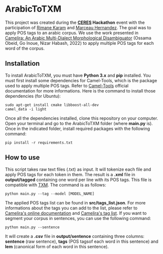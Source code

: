 # ArabicToTXM

This project was created during the **[CERES](https://ceres.sorbonne-universite.fr/) Hackathon** event with the participation of [Rimane Karam](https://www.orient-mediterranee.com/member/7215/) and [Marceau Hernandez](https://ceres.sorbonne-universite.fr/1c808d15-d54d-47cd-b831-7f5550f13483). The goal was to apply POS tags to an arabic corpus. We use the work presented in [Camelira: An Arabic Multi-Dialect Morphological Disambiguator](https://aclanthology.org/2022.emnlp-demos.32/) (Ossama Obeid, Go Inoue, Nizar Habash, 2022) to apply multiple POS tags for each word of the corpus. 

## Installation

To install ArabicToTXM, you must have  **Python 3.x** and  **pip** installed. You must first install some dependencies for Camel-Tools, which is the package used to apply multiple POS tags. Refer to [Camel-Tools](https://github.com/CAMeL-Lab/camel_tools) official documentation for more informations. Here is the command to install those dependencies (for Ubuntu):

```
sudo apt-get install cmake libboost-all-dev
camel_data -i light
```

Once all the dependencies installed, clone this repository on your computer. Open your terminal and go to the ArabicToTXM folder (where **main.py** is). Once in the indicated folder, install required packages with the following command:

```
pip install -r requirements.txt
```

## How to use

This script takes raw text files (.txt) as input. It will tokenize each file and apply POS tags for each token in them. The result is a **.xml** file in **output/tagged** containing one word per line with its POS tags. This file is compatible with [TXM](https://txm.gitpages.huma-num.fr/textometrie/). The command is as follows: 

```
python main.py --tag --model [MODEL_NAME]
```

The applied POS tags list can be found in  **src/tags_list.json**. For more informations about the tags you can add to the list, please refer to [Camelira's online documentation](https://camel-tools.readthedocs.io/en/latest/api/tagger/default.html) and [Camelira's tag list](https://camel-tools.readthedocs.io/en/v1.2.0/reference/camel_morphology_features.html). If you want to segment your corpus in sentences, you can use the following command:

```
python main.py --sentence
```

It will create a **.csv** file in **output/sentence** containing three columns: **sentence** (raw sentence), **tags** (POS tagsof each word in this sentence) and **lem** (canonical form of each word in this sentence).